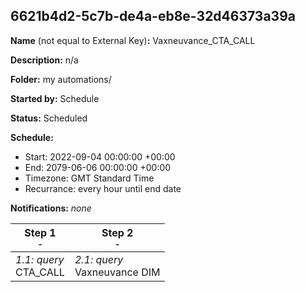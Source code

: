 ## 6621b4d2-5c7b-de4a-eb8e-32d46373a39a

**Name** (not equal to External Key)**:** Vaxneuvance_CTA_CALL

**Description:** n/a

**Folder:** my automations/

**Started by:** Schedule

**Status:** Scheduled

**Schedule:**

* Start: 2022-09-04 00:00:00 +00:00
* End: 2079-06-06 00:00:00 +00:00
* Timezone: GMT Standard Time
* Recurrance: every hour until end date

**Notifications:** _none_


| Step 1<br>_<small>-</small>_ | Step 2<br>_<small>-</small>_ |
| --- | --- |
| _1.1: query_<br>CTA_CALL | _2.1: query_<br>Vaxneuvance DIM |
